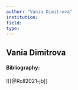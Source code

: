 ```yaml
---
author: "Vania Dimitrova"
institution:
field:
type:
---
```


## Vania Dimitrova
#### Bibliography:

![[@Roll2021-jb]]